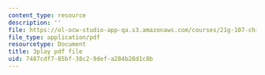 ```yaml
---
content_type: resource
description: ''
file: https://ol-ocw-studio-app-qa.s3.amazonaws.com/courses/21g-107-chinese-i-streamlined-fall-2014/7487cdf785bf38c29defa284b28d1c8b_-56G36H8BvY.pdf
file_type: application/pdf
resourcetype: Document
title: 3play pdf file
uid: 7487cdf7-85bf-38c2-9def-a284b28d1c8b
---
```

